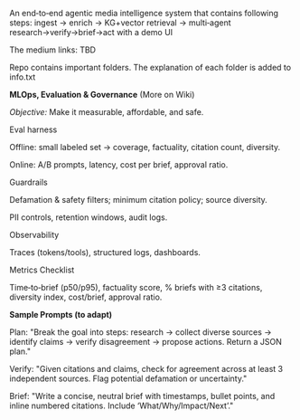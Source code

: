 An end‑to‑end agentic media intelligence system that contains following steps: 
ingest → enrich → KG+vector retrieval → multi‑agent research→verify→brief→act
with a demo UI 

The medium links: TBD

Repo contains important folders. The explanation of each folder is added to info.txt

**MLOps, Evaluation & Governance** (More on Wiki)

*Objective:* Make it measurable, affordable, and safe.

Eval harness

Offline: small labeled set → coverage, factuality, citation count, diversity.

Online: A/B prompts, latency, cost per brief, approval ratio.

Guardrails

Defamation & safety filters; minimum citation policy; source diversity.

PII controls, retention windows, audit logs.

Observability

Traces (tokens/tools), structured logs, dashboards.

Metrics Checklist

Time‑to‑brief (p50/p95), factuality score, % briefs with ≥3 citations, diversity index, cost/brief, approval ratio.

**Sample Prompts (to adapt)**

Plan: "Break the goal into steps: research → collect diverse sources → identify claims → verify disagreement → propose actions. Return a JSON plan."

Verify: "Given citations and claims, check for agreement across at least 3 independent sources. Flag potential defamation or uncertainty."

Brief: "Write a concise, neutral brief with timestamps, bullet points, and inline numbered citations. Include ‘What/Why/Impact/Next’."